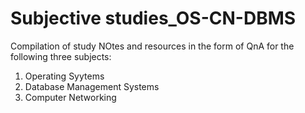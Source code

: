 # Subjective studies_OS-CN-DBMS

Compilation of study NOtes and resources in the form of QnA for the following three subjects:
1. Operating Syytems
2. Database Management Systems
3. Computer Networking
 
